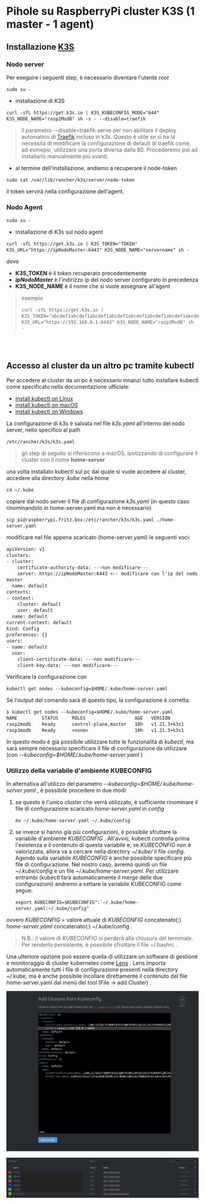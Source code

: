 # Pihole su RaspberryPi cluster K3S (1 master - 1 agent) 

 
## Installazione [K3S](https://k3s.io/)

### Nodo server
	
Per eseguire i seguenti step, è necessario diventare l'utente *root*
	
```
sudo su -
```
	
- installazione di K3S 
	
```
curl -sfL https://get.k3s.io | K3S_KUBECONFIG_MODE="644" K3S_NODE_NAME="rasp2ModB" sh -s - --disable=traefik
```
> il parametro --disable=traefik serve per non abilitare il deploy automatico di [Traefik](https://traefik.io/) incluso in k3s. Questo è utile se si ha la necessità di modificare la configurazione di default di traefik come, ad esmepio, utilizzare una porta diversa dalla 80. Procederemo poi ad installarlo manualmente più avanti. 

- al termine dell'installazione, andiamo a recuperare il node-token
	
```
sudo cat /var/lib/rancher/k3s/server/node-token
```
il token servirà nella configurazione dell'agent.

### Nodo Agent

```
sudo su -
```
- installazione di K3s sul nodo agent

```
curl -sfL https://get.k3s.io | K3S_TOKEN="TOKEN" K3S_URL="https://ipNodoMaster:6443" K3S_NODE_NAME="servername" sh -
```
dove 

- **K3S_TOKEN** è il token recuperato precedentemente
- ***ipNodoMaster*** è l'indirizzo ip del nodo server configurato in precedenza
- **K3S\_NODE_NAME** è il nome che si vuole assegnare all'agent

> esempio 
> 
> ```
> curl -sfL https://get.k3s.io | 
> K3S_TOKEN="abcdef1abcdef1abcdef1abcdef1abcdef1abcdef1abcdef1abcdef1abcdef1abcd::server:fedcba9fedcba9fedcba9fedcba9fedc" 
> K3S_URL="https://192.168.0.1:6443" K3S_NODE_NAME="rasp3ModB" sh -
> ```

<br>
<br>

## Accesso al cluster da un altro pc tramite kubectl
Per accedere al cluster da un pc è necessario innanzi tutto installare kubectl come specificato nella documentazione ufficiale:

* [install kubectl on Linux](https://kubernetes.io/docs/tasks/tools/install-kubectl-linux)
* [install kubectl on macOS](https://kubernetes.io/docs/tasks/tools/install-kubectl-macos) 
* [install kubectl on Windows](https://kubernetes.io/docs/tasks/tools/install-kubectl-windows)

La configurazione di k3s è salvata nel file *k3s.yaml* all'interno del nodo server, nello specifico al path

```
/etc/rancher/k3s/k3s.yaml
```

> gli step di seguito si riferiscono a macOS, ipotizzando di configurare il cluster con il nome **home-server**

una volta installato kubectl sul pc dal quale si vuole accedere al cluster, accedere alla directory *.kube* nella home

```
cd ~/.kube

```
copiare dal nodo server il file di configurazione *k3s.yaml* (in questo caso rinominandolo in home-server.yaml ma non è necessario)

```
scp pi@raspberrypi.fritz.box:/etc/rancher/k3s/k3s.yaml ./home-server.yaml
```
modificare nel file appena scaricato (home-server.yaml) le seguenti voci:

```
apiVersion: v1
clusters:
- cluster:
    certificate-authority-data: ---non modificare---
    server: https://ipNodoMaster:6443 <-- modificare con l'ip del nodo master
  name: default
contexts:
- context:
    cluster: default
    user: default
  name: default
current-context: default
kind: Config
preferences: {}
users:
- name: default
  user:
    client-certificate-data: ---non modificare---
    client-key-data: ---non modificare---

```

Verificare la configurazione con
 
```
kubectl get nodes --kubeconfig=$HOME/.kube/home-server.yaml
```
Se l'output del comando sarà di questo tipo, la configurazione è corretta:

```
❯ kubectl get nodes --kubeconfig=$HOME/.kube/home-server.yaml
NAME         STATUS     ROLES                  AGE   VERSION
rasp2modb    Ready      control-plane,master   10h   v1.21.3+k3s1
rasp3modb    Ready      <none>                 10h   v1.21.3+k3s1
```

In questo modo è già possibile utilizzare tutte le funzionalità di *kubectl*, ma sarà sempre necessario specificare il file di configurazione da utilizzare (con *--kubeconfig=$HOME/.kube/home-server.yaml* )

### Utilizzo della variabile d'ambiente KUBECONFIG

In alternativa all'utilizzo del parametro *--kubeconfig=$HOME/.kube/home-server.yaml* , è possibile procedere in due modi:

1.  se questo è l'unico cluster che verrà utilizzato, è sufficiente rinominare il file di configurazione scaricato *home-server.yaml* in *config*

	```
	mv ~/.kube/home-server.yaml ~/.kube/config
	```

2. se invece si hanno già più configurazioni, è possibile sfruttare la variabile d'ambiente *KUBECONFIG* . All'avvio, kubectl controlla prima l'esistenza e il contenuto di questa variabile e, se *KUBECONFIG* non è valorizzata, allora va a cercare nella directory *~/.kube/* il file *config*. Agendo sulla variabile *KUBECONFIG* è anche possibile specificare più file di configurazione.
Nel nostro caso, avremo quindi un file *~/.kube/config* e un file *~/.kube/home-server.yaml*. Per utilizzare entrambi (kubectl farà automaticamente il merge delle due configurazioni) andremo a settare la variabile KUBECONFIG come segue:

	```
	export KUBECONFIG=$KUBECONFIG":`~/.kube/home-server.yaml:~/.kube/config"
	```
ovvero *KUBECONFIG* = valore attuale di *KUBECONFIG* concatenato(:) *home-server.yaml* concatenato(:) ~/.kube/config .
> N.B.: il valore di *KUBECONFIG* si perderà alla chiusura del terminale. Per renderlo persistente, è possibile sfruttare il file ~/.bashrc .

Una ulteriore opzione può essere quella di utilizzare un software di gestione e monitoraggio di cluster kubernetes come [Lens](https://k8slens.dev/) .
Lens importa automaticamente tutti i file di configurazione presenti nella directory ~/.kube, ma è anche possibile incollare direttamente il contenuto del file home-server.yaml dal menù del tool (File -> add Cluster) .

<p align="center"><img src="./images/lens-cluster-setup.png?raw=true" alt="lens-cluster-setup" /></p>

<p align="center"><img src="./images/lens-cluster-list.png" alt="lens-cluster-list" /></p>
